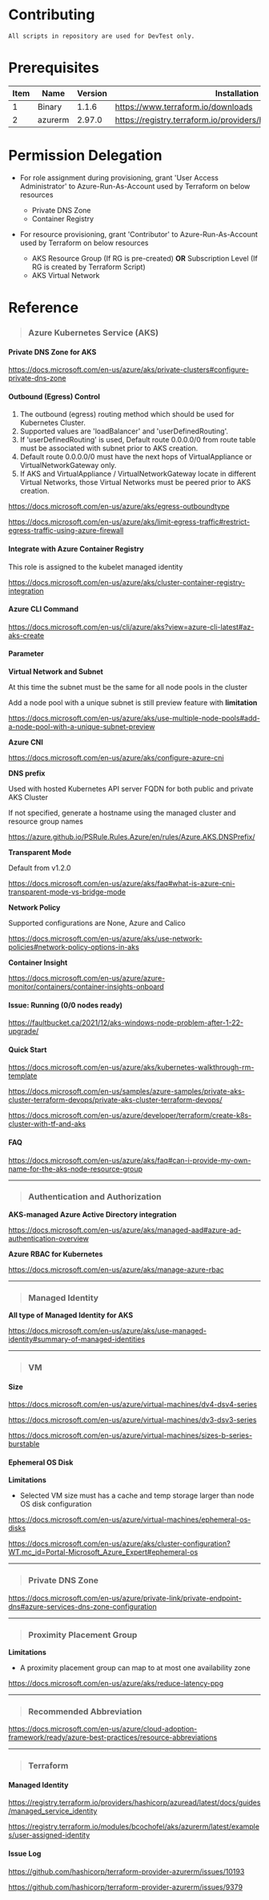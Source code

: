 # Contributing

```
All scripts in repository are used for DevTest only.
```

# Prerequisites

| Item | Name | Version | Installation | 
| - | - | - | - | 
| 1 | Binary | 1.1.6 | https://www.terraform.io/downloads | 
| 2 | azurerm | 2.97.0 | https://registry.terraform.io/providers/hashicorp/azurerm/2.97.0 |

# Permission Delegation

- For role assignment during provisioning, grant 'User Access Administrator' to Azure-Run-As-Account used by Terraform on below resources
  - Private DNS Zone
  - Container Registry

- For resource provisioning, grant 'Contributor' to Azure-Run-As-Account used by Terraform on below resources
  - AKS Resource Group (If RG is pre-created) **OR** Subscription Level (If RG is created by Terraform Script)
  - AKS Virtual Network

# Reference

> ### Azure Kubernetes Service (AKS)

#### Private DNS Zone for AKS

https://docs.microsoft.com/en-us/azure/aks/private-clusters#configure-private-dns-zone

#### Outbound (Egress) Control

1. The outbound (egress) routing method which should be used for Kubernetes Cluster. 
1. Supported values are 'loadBalancer' and 'userDefinedRouting'. 
1. If 'userDefinedRouting' is used, Default route 0.0.0.0/0 from route table must be associated with subnet prior to AKS creation.
1. Default route 0.0.0.0/0 must have the next hops of VirtualAppliance or VirtualNetworkGateway only.
1. If AKS and VirtualAppliance / VirtualNetworkGateway locate in different Virtual Networks, those Virtual Networks must be peered prior to AKS creation.

https://docs.microsoft.com/en-us/azure/aks/egress-outboundtype

https://docs.microsoft.com/en-us/azure/aks/limit-egress-traffic#restrict-egress-traffic-using-azure-firewall

#### Integrate with Azure Container Registry

This role is assigned to the kubelet managed identity

https://docs.microsoft.com/en-us/azure/aks/cluster-container-registry-integration

#### Azure CLI Command

https://docs.microsoft.com/en-us/cli/azure/aks?view=azure-cli-latest#az-aks-create

#### Parameter

**Virtual Network and Subnet**

At this time the subnet must be the same for all node pools in the cluster

Add a node pool with a unique subnet is still preview feature with **limitation**

https://docs.microsoft.com/en-us/azure/aks/use-multiple-node-pools#add-a-node-pool-with-a-unique-subnet-preview

**Azure CNI**

https://docs.microsoft.com/en-us/azure/aks/configure-azure-cni

**DNS prefix**

Used with hosted Kubernetes API server FQDN for both public and private AKS Cluster

If not specified, generate a hostname using the managed cluster and resource group names

https://azure.github.io/PSRule.Rules.Azure/en/rules/Azure.AKS.DNSPrefix/

**Transparent Mode** 

Default from v1.2.0

https://docs.microsoft.com/en-us/azure/aks/faq#what-is-azure-cni-transparent-mode-vs-bridge-mode

**Network Policy**

Supported configurations are None, Azure and Calico

https://docs.microsoft.com/en-us/azure/aks/use-network-policies#network-policy-options-in-aks

**Container Insight**

https://docs.microsoft.com/en-us/azure/azure-monitor/containers/container-insights-onboard

#### Issue: Running (0/0 nodes ready) 

https://faultbucket.ca/2021/12/aks-windows-node-problem-after-1-22-upgrade/

#### Quick Start

https://docs.microsoft.com/en-us/azure/aks/kubernetes-walkthrough-rm-template

https://docs.microsoft.com/en-us/samples/azure-samples/private-aks-cluster-terraform-devops/private-aks-cluster-terraform-devops/

https://docs.microsoft.com/en-us/azure/developer/terraform/create-k8s-cluster-with-tf-and-aks

#### FAQ

https://docs.microsoft.com/en-us/azure/aks/faq#can-i-provide-my-own-name-for-the-aks-node-resource-group

---

> ### Authentication and Authorization

**AKS-managed Azure Active Directory integration**

https://docs.microsoft.com/en-us/azure/aks/managed-aad#azure-ad-authentication-overview

**Azure RBAC for Kubernetes**

https://docs.microsoft.com/en-us/azure/aks/manage-azure-rbac

---

> ### Managed Identity

**All type of Managed Identity for AKS**

https://docs.microsoft.com/en-us/azure/aks/use-managed-identity#summary-of-managed-identities

---

> ### VM

#### Size

https://docs.microsoft.com/en-us/azure/virtual-machines/dv4-dsv4-series

https://docs.microsoft.com/en-us/azure/virtual-machines/dv3-dsv3-series


https://docs.microsoft.com/en-us/azure/virtual-machines/sizes-b-series-burstable

#### Ephemeral OS Disk

**Limitations**

- Selected VM size must has a cache and temp storage larger than node OS disk configuration

https://docs.microsoft.com/en-us/azure/virtual-machines/ephemeral-os-disks

https://docs.microsoft.com/en-us/azure/aks/cluster-configuration?WT.mc_id=Portal-Microsoft_Azure_Expert#ephemeral-os

---

> ### Private DNS Zone

https://docs.microsoft.com/en-us/azure/private-link/private-endpoint-dns#azure-services-dns-zone-configuration


---

> ### Proximity Placement Group

**Limitations**

- A proximity placement group can map to at most one availability zone

https://docs.microsoft.com/en-us/azure/aks/reduce-latency-ppg

---

> ### Recommended Abbreviation

https://docs.microsoft.com/en-us/azure/cloud-adoption-framework/ready/azure-best-practices/resource-abbreviations

---

> ### Terraform

#### Managed Identity

https://registry.terraform.io/providers/hashicorp/azuread/latest/docs/guides/managed_service_identity

https://registry.terraform.io/modules/bcochofel/aks/azurerm/latest/examples/user-assigned-identity

#### Issue Log

https://github.com/hashicorp/terraform-provider-azurerm/issues/10193

https://github.com/hashicorp/terraform-provider-azurerm/issues/9379